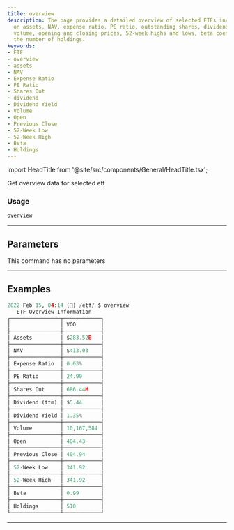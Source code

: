 ```yaml
---
title: overview
description: The page provides a detailed overview of selected ETFs including information
  on assets, NAV, expense ratio, PE ratio, outstanding shares, dividends, yield, trading
  volume, opening and closing prices, 52-week highs and lows, beta coefficient and
  the number of holdings.
keywords:
- ETF
- overview
- assets
- NAV
- Expense Ratio
- PE Ratio
- Shares Out
- dividend
- Dividend Yield
- Volume
- Open
- Previous Close
- 52-Week Low
- 52-Week High
- Beta
- Holdings
---
```


import HeadTitle from '@site/src/components/General/HeadTitle.tsx';

<HeadTitle title="etf /overview - Reference | OpenBB Terminal Docs" />

Get overview data for selected etf

### Usage

```python wordwrap
overview
```

---

## Parameters

This command has no parameters



---

## Examples

```python
2022 Feb 15, 04:14 (🦋) /etf/ $ overview
   ETF Overview Information
┌────────────────┬────────────┐
│                │ VOO        │
├────────────────┼────────────┤
│ Assets         │ $283.52B   │
├────────────────┼────────────┤
│ NAV            │ $413.03    │
├────────────────┼────────────┤
│ Expense Ratio  │ 0.03%      │
├────────────────┼────────────┤
│ PE Ratio       │ 24.90      │
├────────────────┼────────────┤
│ Shares Out     │ 686.44M    │
├────────────────┼────────────┤
│ Dividend (ttm) │ $5.44      │
├────────────────┼────────────┤
│ Dividend Yield │ 1.35%      │
├────────────────┼────────────┤
│ Volume         │ 10,167,584 │
├────────────────┼────────────┤
│ Open           │ 404.43     │
├────────────────┼────────────┤
│ Previous Close │ 404.94     │
├────────────────┼────────────┤
│ 52-Week Low    │ 341.92     │
├────────────────┼────────────┤
│ 52-Week High   │ 341.92     │
├────────────────┼────────────┤
│ Beta           │ 0.99       │
├────────────────┼────────────┤
│ Holdings       │ 510        │
└────────────────┴────────────┘
```
---
